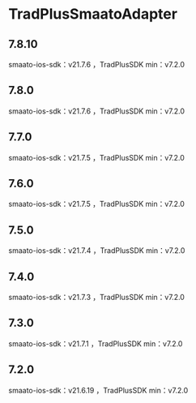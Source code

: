 # TradPlusSmaatoAdapter

## 7.8.10

smaato-ios-sdk：v21.7.6 ，TradPlusSDK min：v7.2.0

## 7.8.0

smaato-ios-sdk：v21.7.6 ，TradPlusSDK min：v7.2.0

## 7.7.0

smaato-ios-sdk：v21.7.5 ，TradPlusSDK min：v7.2.0

## 7.6.0

smaato-ios-sdk：v21.7.5 ，TradPlusSDK min：v7.2.0

## 7.5.0

smaato-ios-sdk：v21.7.4 ，TradPlusSDK min：v7.2.0

## 7.4.0

smaato-ios-sdk：v21.7.3 ，TradPlusSDK min：v7.2.0

## 7.3.0

smaato-ios-sdk：v21.7.1 ，TradPlusSDK min：v7.2.0

## 7.2.0

smaato-ios-sdk：v21.6.19 ，TradPlusSDK min：v7.2.0